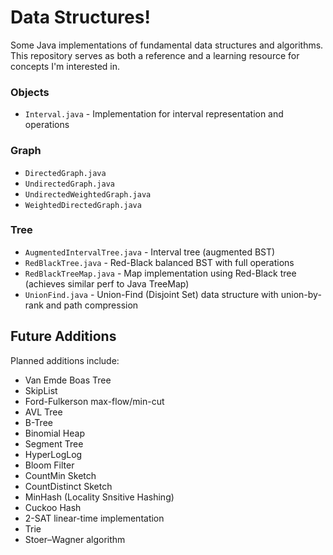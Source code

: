 # Data Structures!

Some Java implementations of fundamental data structures and algorithms. This repository serves as both a reference and a learning resource for concepts I'm interested in.

### Objects
- `Interval.java` - Implementation for interval representation and operations

### Graph
- `DirectedGraph.java`
- `UndirectedGraph.java` 
- `UndirectedWeightedGraph.java`
- `WeightedDirectedGraph.java`

### Tree
- `AugmentedIntervalTree.java` - Interval tree (augmented BST)
- `RedBlackTree.java` - Red-Black balanced BST with full operations
- `RedBlackTreeMap.java` - Map implementation using Red-Black tree (achieves similar perf to Java TreeMap)
- `UnionFind.java` - Union-Find (Disjoint Set) data structure with union-by-rank and path compression


## Future Additions

Planned additions include:
- Van Emde Boas Tree
- SkipList
- Ford-Fulkerson max-flow/min-cut
- AVL Tree
- B-Tree
- Binomial Heap
- Segment Tree
- HyperLogLog
- Bloom Filter
- CountMin Sketch
- CountDistinct Sketch
- MinHash (Locality Snsitive Hashing)
- Cuckoo Hash
- 2-SAT linear-time implementation
- Trie
- Stoer–Wagner algorithm